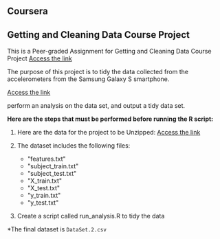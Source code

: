 ## Coursera 
## Getting and Cleaning Data Course Project

This is a Peer-graded Assignment for Getting and Cleaning Data Course Project
[Access the link](https://www.coursera.org/learn/data-cleaning) 

The purpose of this project is to tidy the data collected from the accelerometers from the Samsung Galaxy S smartphone.

[Access the link](http://archive.ics.uci.edu/ml/datasets/Human+Activity+Recognition+Using+Smartphones) 

perform an analysis on the data set, and output a tidy data set.

**Here are the steps that must be performed before running the R script:**

1. Here are the data for the project to be Unzipped:
[Access the link](https://d396qusza40orc.cloudfront.net/getdata%2Fprojectfiles%2FUCI%20HAR%20Dataset.zip)

2. The dataset includes the following files:
	* "features.txt"
	* "subject_train.txt"
	* "subject_test.txt"
	* "X_train.txt"
	* "X_test.txt"
	* "y_train.txt"
	* "y_test.txt"

3. Create a script called run_analysis.R to tidy the data

*The final dataset is `DataSet.2.csv`

